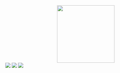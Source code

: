 ##
<div align="center">
  <a href="https://github.com/AlisonMPH">
  <img height="180em" src="https://github-readme-stats.vercel.app/api?username=AlisonMPH&show_icons=true&theme=dark&include_all_commits=true&count_private=true"/>
</div>
<div> 
  <a href="https://instagram.com/alisonmozer" target="_blank"><img src="https://img.shields.io/badge/-Instagram-%23E4405F?style=for-the-badge&logo=instagram&logoColor=white" target="_blank"></a>
  <a href = "mailto:alisonmozer@gmail.com"><img src="https://img.shields.io/badge/-Gmail-%23333?style=for-the-badge&logo=gmail&logoColor=white" target="_blank"></a>
  <a href="https://www.linkedin.com/in/alisonmozersantos/" target="_blank"><img src="https://img.shields.io/badge/-LinkedIn-%230077B5?style=for-the-badge&logo=linkedin&logoColor=white" target="_blank"></a> 
</div>
